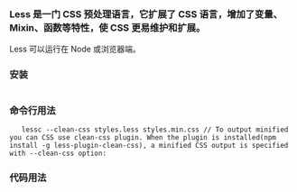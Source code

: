 ﻿### Less 是一门 CSS 预处理语言，它扩展了 CSS 语言，增加了变量、Mixin、函数等特性，使 CSS 更易维护和扩展。
  Less 可以运行在 Node 或浏览器端。

### 安装
```npm install -g less
```

### 命令行用法
```lessc styles.less styles.css // this will output the compiled css to stdout
   lessc --clean-css styles.less styles.min.css // To output minified you can CSS use clean-css plugin. When the plugin is installed(npm install -g less-plugin-clean-css), a minified CSS output is specified with --clean-css option:
```

### 代码用法
